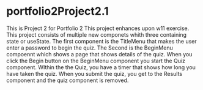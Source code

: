 # portfolio2Project2.1
This is Project 2 for Portfolio 2
This project enhances upon w11 exercise. 
This project consists of multiple new componets whith three containing state or useState. The first component is the TitleMenu that makes the user enter a password to begin the quiz. The Second is the BeginMenu compoennt which shows a page that shows details of the quiz. When you click the Begin button on the BeginMenu component you start the Quiz component. WIthin the the Quiz, you have a timer that shows how long you have taken the quiz. When you submit the quiz, you get to the Results component and the quiz component is removed. 